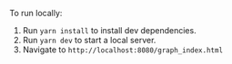To run locally:

1. Run `yarn install` to install dev dependencies.
2. Run `yarn dev` to start a local server.
3. Navigate to `http://localhost:8080/graph_index.html`

